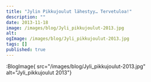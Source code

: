 ```yaml
---
title: "Jylin Pikkujoulut lähestyy… Tervetuloa!"
description: ""
date: 2013-11-18
image: /images/blog/Jyli_pikkujoulut-2013.jpg
alt:
ogImage: /images/blog/Jyli_pikkujoulut-2013.jpg
tags: []
published: true
---
```

:BlogImage{ src="/images/blog/Jyli_pikkujoulut-2013.jpg" alt="Jyli_pikkujoulut 2013"}
